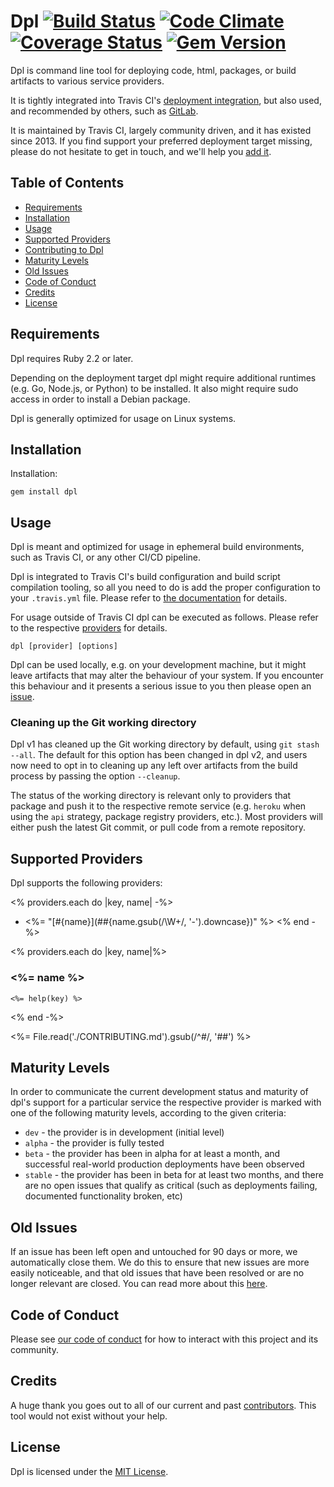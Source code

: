# Dpl [![Build Status](https://travis-ci.com/travis-ci/dpl.svg?branch=master)](https://travis-ci.com/travis-ci/dpl) [![Code Climate](https://codeclimate.com/github/travis-ci/dpl.png)](https://codeclimate.com/github/travis-ci/dpl) [![Coverage Status](https://coveralls.io/repos/travis-ci/dpl/badge.svg?branch=master&service=github)](https://coveralls.io/github/travis-ci/dpl?branch=master) [![Gem Version](https://badge.fury.io/rb/dpl.png)](http://badge.fury.io/rb/dpl)

Dpl is command line tool for deploying code, html, packages, or build artifacts
to various service providers.

It is tightly integrated into Travis CI's [deployment integration](https://docs.travis-ci.com/user/deployment),
but also used, and recommended by others, such as [GitLab](https://docs.gitlab.com/ee/ci/examples/deployment/).

It is maintained by Travis CI, largely community driven, and it has existed
since 2013. If you find support your preferred deployment target missing,
please do not hesitate to get in touch, and we'll help you [add it](#contributing-to-dpl).

## Table of Contents

* [Requirements](#requirements)
* [Installation](#installation)
* [Usage](#usage)
* [Supported Providers](#supported-providers)
* [Contributing to Dpl](#contributing-to-dpl)
* [Maturity Levels](#maturity-levels)
* [Old Issues](#old-issues)
* [Code of Conduct](#code-of-conduct)
* [Credits](#credits)
* [License](#license)

## Requirements

Dpl requires Ruby 2.2 or later.

Depending on the deployment target dpl might require additional runtimes (e.g.
Go, Node.js, or Python) to be installed. It also might require sudo access in
order to install a Debian package.

Dpl is generally optimized for usage on Linux systems.

## Installation

Installation:

```
gem install dpl
```

## Usage

Dpl is meant and optimized for usage in ephemeral build environments, such
as Travis CI, or any other CI/CD pipeline.

Dpl is integrated to Travis CI's build configuration and build script compilation
tooling, so all you need to do is add the proper configuration to your `.travis.yml`
file. Please refer to [the documentation](https://docs.travis-ci.com/user/deployment)
for details.

For usage outside of Travis CI dpl can be executed as follows. Please refer to
the respective [providers](#supported-providers) for details.

```
dpl [provider] [options]
```

Dpl can be used locally, e.g. on your development machine, but it might leave
artifacts that may alter the behaviour of your system. If you encounter this
behaviour and it presents a serious issue to you then please open an
[issue](https://github.com/travis-ci/dpl/issues/new).

### Cleaning up the Git working directory

Dpl v1 has cleaned up the Git working directory by default, using `git stash
--all`. The default for this option has been changed in dpl v2, and users now
need to opt in to cleaning up any left over artifacts from the build process
by passing the option `--cleanup`.

The status of the working directory is relevant only to providers that package
and push it to the respective remote service (e.g. `heroku` when using the
`api` strategy, package registry providers, etc.). Most providers will either
push the latest Git commit, or pull code from a remote repository.

## Supported Providers

Dpl supports the following providers:

<% providers.each do |key, name| -%>
  * <%= "[#{name}](##{name.gsub(/\W+/, '-').downcase})" %>
<% end -%>

<% providers.each do |key, name|%>
### <%= name %>

```
<%= help(key) %>
```
<% end -%>

<%= File.read('./CONTRIBUTING.md').gsub(/^#/, '##') %>

## Maturity Levels

In order to communicate the current development status and maturity of dpl's
support for a particular service the respective provider is marked with one of
the following maturity levels, according to the given criteria:

* `dev` - the provider is in development (initial level)
* `alpha` - the provider is fully tested
* `beta` - the provider has been in alpha for at least a month, and successful real-world production deployments have been observed
* `stable` - the provider has been in beta for at least two months, and there are no open issues that qualify as critical (such as deployments failing, documented functionality broken, etc)

## Old Issues

If an issue has been left open and untouched for 90 days or more, we
automatically close them. We do this to ensure that new issues are more easily
noticeable, and that old issues that have been resolved or are no longer
relevant are closed. You can read more about this [here](https://blog.travis-ci.com/2018-03-09-closing-old-issues).

## Code of Conduct

Please see [our code of conduct](CODE_OF_CONDUCT.md) for how to interact with
this project and its community.

## Credits

A huge thank you goes out to all of our current and past [contributors](https://github.com/travis-ci/dpl/graphs/contributors).
This tool would not exist without your help.

## License

Dpl is licensed under the [MIT License](https://github.com/travis-ci/dpl/blob/master/LICENSE).
